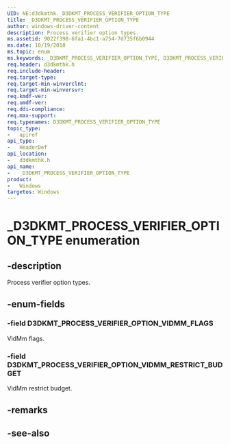 ```yaml
---
UID: NE:d3dkmthk._D3DKMT_PROCESS_VERIFIER_OPTION_TYPE
title: _D3DKMT_PROCESS_VERIFIER_OPTION_TYPE
author: windows-driver-content
description: Process verifier option types.
ms.assetid: 9022f398-6fa1-4bc1-a754-7d735f6b0944
ms.date: 10/19/2018
ms.topic: enum
ms.keywords: _D3DKMT_PROCESS_VERIFIER_OPTION_TYPE, D3DKMT_PROCESS_VERIFIER_OPTION_TYPE, 
req.header: d3dkmthk.h
req.include-header:
req.target-type:
req.target-min-winverclnt:
req.target-min-winversvr:
req.kmdf-ver:
req.umdf-ver:
req.ddi-compliance:
req.max-support:
req.typenames: D3DKMT_PROCESS_VERIFIER_OPTION_TYPE
topic_type: 
-	apiref
api_type: 
-	HeaderDef
api_location: 
-	d3dkmthk.h
api_name: 
-	_D3DKMT_PROCESS_VERIFIER_OPTION_TYPE
product:
-	Windows
targetos: Windows
---
```


# _D3DKMT_PROCESS_VERIFIER_OPTION_TYPE enumeration

## -description

Process verifier option types.

## -enum-fields

### -field D3DKMT_PROCESS_VERIFIER_OPTION_VIDMM_FLAGS 

VidMm flags.

### -field D3DKMT_PROCESS_VERIFIER_OPTION_VIDMM_RESTRICT_BUDGET 

VidMm restrict budget.

## -remarks

## -see-also
